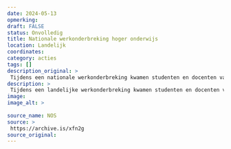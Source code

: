 ```yaml
---
date: 2024-05-13
opmerking: 
draft: FALSE
status: Onvolledig
title: Nationale werkonderbreking hoger onderwijs
location: Landelijk
coordinates: 
category: acties
tags: []
description_original: > 
 Tijdens een nationale werkonderbreking kwamen studenten en docenten van verschillende onderwijsintellingen in actie.
description: > 
 Tijdens een landelijke werkonderbreking kwamen studenten en docenten van verschillende onderwijsintellingen in actie.
image: 
image_alt: > 
 
source_name: NOS
source: > 
 https://archive.is/xfn2g
source_original: 
---
```

